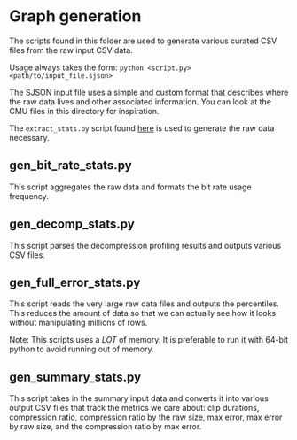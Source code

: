 # Graph generation

The scripts found in this folder are used to generate various curated CSV files from the raw input CSV data.

Usage always takes the form: `python <script.py> <path/to/input_file.sjson>`

The SJSON input file uses a simple and custom format that describes where the raw data lives and other associated information. You can look at the CMU files in this directory for inspiration.

The `extract_stats.py` script found [here](./release_scripts/extract_stats.py) is used to generate the raw data necessary.

## gen_bit_rate_stats.py

This script aggregates the raw data and formats the bit rate usage frequency.

## gen_decomp_stats.py

This script parses the decompression profiling results and outputs various CSV files.

## gen_full_error_stats.py

This script reads the very large raw data files and outputs the percentiles. This reduces the amount of data so that we can actually see how it looks without manipulating millions of rows.

Note: This scripts uses a *LOT* of memory. It is preferable to run it with 64-bit python to avoid running out of memory.

## gen_summary_stats.py

This script takes in the summary input data and converts it into various output CSV files that track the metrics we care about: clip durations, compression ratio, compression ratio by the raw size, max error, max error by raw size, and the compression ratio by max error.
